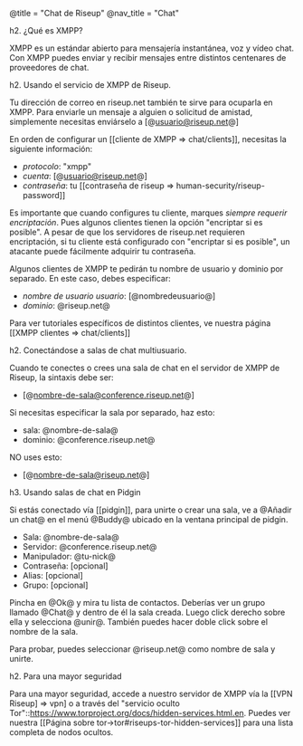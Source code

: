 @title = "Chat de Riseup"
@nav_title = "Chat"

h2. ¿Qué es XMPP?

XMPP es un estándar abierto para mensajería instantánea, voz y vídeo chat. Con XMPP puedes enviar y recibir mensajes entre distintos centenares de proveedores de chat.


h2. Usando el servicio de XMPP de Riseup.

Tu dirección de correo en riseup.net también te sirve para ocuparla en XMPP. Para enviarle un mensaje a alguien o solicitud de amistad, simplemente necesitas enviárselo a [@usuario@riseup.net@]

En orden de configurar un [[cliente de XMPP => chat/clients]], necesitas la siguiente información:

* *protocolo*: "xmpp"
* *cuenta*: [@usuario@riseup.net@]
* *contraseña*: tu [[contraseña de riseup => human-security/riseup-password]]

Es importante que cuando configures tu cliente, marques *siempre requerir encriptación*. Pues algunos clientes tienen la opción "encriptar si es posible". A pesar de que los servidores de riseup.net requieren encriptación, si tu cliente está configurado con "encriptar si es posible", un atacante puede fácilmente adquirir tu contraseña. 

Algunos clientes de XMPP te pedirán tu nombre de usuario y dominio por separado. En este caso, debes especificar:

* *nombre de usuario usuario*: [@nombredeusuario@]
* *dominio*: @riseup.net@

Para ver tutoriales específicos de distintos clientes, ve nuestra página [[XMPP clientes => chat/clients]]



h2. Conectándose a salas de chat multiusuario.

Cuando te conectes o crees una sala de chat en el servidor de XMPP de Riseup, la sintaxis debe ser:


* [@nombre-de-sala@conference.riseup.net@]

Si necesitas especificar la sala por separado, haz esto:

* sala: @nombre-de-sala@
* dominio: @conference.riseup.net@

NO uses esto:

* [@nombre-de-sala@riseup.net@]

h3. Usando salas de chat en Pidgin

Si estás conectado vía [[pidgin]], para unirte o crear una sala, ve a @Añadir un chat@ en el menú @Buddy@ ubicado en la ventana principal de pidgin.

* Sala: @nombre-de-sala@
* Servidor: @conference.riseup.net@
* Manipulador: @tu-nick@
* Contraseña: [opcional]
* Alias: [opcional]
* Grupo: [opcional]

Pincha en @Ok@ y mira tu lista de contactos. Deberías ver un grupo llamado @Chat@ y dentro de él la sala creada.
Luego click derecho sobre ella y selecciona @unir@. También puedes hacer doble click sobre el nombre de la sala.

Para probar, puedes seleccionar @riseup.net@ como nombre de sala y unirte.


h2. Para una mayor seguridad


Para una mayor seguridad, accede a nuestro servidor de XMPP vía la [[VPN Riseup] => vpn] o a través del "servicio oculto Tor"::https://www.torproject.org/docs/hidden-services.html.en. Puedes ver nuestra [[Página sobre tor->tor#riseups-tor-hidden-services]] para una lista completa de nodos ocultos.
